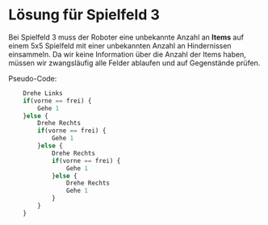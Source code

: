 # Lösung für Spielfeld 3
Bei Spielfeld 3 muss der Roboter eine unbekannte Anzahl an **Items** auf einem 5x5 Spielfeld mit einer unbekannten Anzahl an Hindernissen einsammeln.
Da wir keine Information über die Anzahl der Items haben, müssen wir zwangsläufig alle Felder ablaufen und auf Gegenstände prüfen.

Pseudo-Code:
```js
    Drehe Links
    if(vorne == frei) {
        Gehe 1
    }else {
        Drehe Rechts
        if(vorne == frei) {
            Gehe 1
        }else {
            Drehe Rechts
            if(vorne == frei) {
                Gehe 1
            }else {
                Drehe Rechts
                Gehe 1
            }
        }
    }
```